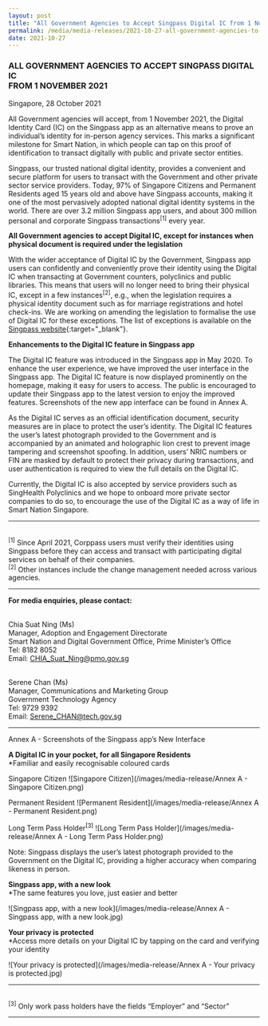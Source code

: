 ```yaml
---
layout: post
title: "All Government Agencies to Accept Singpass Digital IC from 1 November 2021" 
permalink: /media/media-releases/2021-10-27-all-government-agencies-to-accept-singpass-digital-ic-from-1-november-2021
date: 2021-10-27
---
```


### **ALL GOVERNMENT AGENCIES TO ACCEPT SINGPASS DIGITAL IC <br>FROM 1 NOVEMBER 2021**

Singapore, 28 October 2021 

All Government agencies will accept, from 1 November 2021, the Digital Identity Card (IC) on the Singpass app as an alternative means to prove an individual’s identity for in-person agency services. This marks a significant milestone for Smart Nation, in which people can tap on this proof of identification to transact digitally with public and private sector entities.

Singpass, our trusted national digital identity, provides a convenient and secure platform for users to transact with the Government and other private sector service providers. Today, 97% of Singapore Citizens and Permanent Residents aged 15 years old and above have Singpass accounts, making it one of the most pervasively adopted national digital identity systems in the world. There are over 3.2 million Singpass app users, and about 300 million personal and corporate Singpass transactions<sup>[1]</sup> every year.

**All Government agencies to accept Digital IC, except for instances when physical document is required under the legislation**

With the wider acceptance of Digital IC by the Government, Singpass app users can confidently and conveniently prove their identity using the Digital IC when transacting at Government counters, polyclinics and public libraries. This means that users will no longer need to bring their physical IC, except in a few instances<sup>[2]</sup>, e.g., when the legislation requires a physical identity document such as for marriage registrations and hotel check-ins. We are working on amending the legislation to formalise the use of Digital IC for these exceptions. The list of exceptions is available on the [Singpass website](http://www.go.gov.sg/digitalic-exceptions){:target="_blank"}.

**Enhancements to the Digital IC feature in Singpass app**

The Digital IC feature was introduced in the Singpass app in May 2020. To enhance the user experience, we have improved the user interface in the Singpass app. The Digital IC feature is now displayed prominently on the homepage, making it easy for users to access. The public is encouraged to update their Singpass app to the latest version to enjoy the improved features. Screenshots of the new app interface can be found in Annex A.

As the Digital IC serves as an official identification document, security measures are in place to protect the user’s identity. The Digital IC features the user’s latest photograph provided to the Government and is accompanied by an animated and holographic lion crest to prevent image tampering and screenshot spoofing. In addition, users’ NRIC numbers or FIN are masked by default to protect their privacy during transactions, and user authentication is required to view the full details on the Digital IC.

Currently, the Digital IC is also accepted by service providers such as SingHealth Polyclinics and we hope to onboard more private sector companies to do so, to encourage the use of the Digital IC as a way of life in Smart Nation Singapore.

---

<br><sup>[1]</sup> Since April 2021, Corppass users must verify their identities using Singpass before they can access and transact with participating digital services on behalf of their companies.
<br><sup>[2]</sup> Other instances include the change management needed across various agencies.

---

**For media enquiries, please contact:**

<br>Chia Suat Ning (Ms)
<br>Manager, Adoption and Engagement Directorate 
<br>Smart Nation and Digital Government Office, Prime Minister’s Office
<br>Tel: 8182 8052
<br>Email: <CHIA_Suat_Ning@pmo.gov.sg>

<br>Serene Chan (Ms)
<br>Manager, Communications and Marketing Group
<br>Government Technology Agency
<br>Tel: 9729 9392
<br>Email: <Serene_CHAN@tech.gov.sg> 

---

Annex A - Screenshots of the Singpass app’s New Interface

**A Digital IC in your pocket, for all Singapore Residents**
<br>*Familiar and easily recognisable coloured cards

Singapore Citizen
![Singapore Citizen](/images/media-release/Annex A - Singapore Citizen.png)

Permanent Resident
![Permanent Resident](/images/media-release/Annex A - Permanent Resident.png)

Long Term Pass Holder<sup>[3]</sup>
![Long Term Pass Holder](/images/media-release/Annex A - Long Term Pass Holder.png)

Note: Singpass displays the user’s latest photograph provided to the Government on the Digital IC, providing a higher accuracy when comparing likeness in person.

**Singpass app, with a new look**
<br>*The same features you love, just easier and better

![Singpass app, with a new look](/images/media-release/Annex A - Singpass app, with a new look.jpg)

**Your privacy is protected**
<br>*Access more details on your Digital IC by tapping on the card and verifying your identity

![Your privacy is protected](/images/media-release/Annex A - Your privacy is protected.jpg)

---

<br><sup>[3]</sup> Only work pass holders have the fields “Employer” and “Sector”

---

